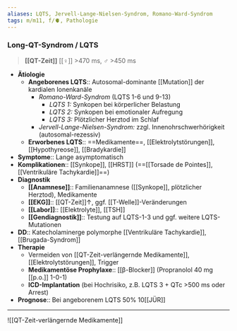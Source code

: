 ```yaml
---
aliases: LQTS, Jervell-Lange-Nielsen-Syndrom, Romano-Ward-Syndrom
tags: m/m11, f/🫀, Pathologie
---
```

### Long-QT-Syndrom / LQTS
> **[[QT-Zeit]]** [[♀]] >470 ms, ♂ >450 ms
- **Ätiologie**
	- **Angeborenes LQTS**:: Autosomal-dominante [[Mutation]] der kardialen Ionenkanäle
		- *Romano-Ward-Syndrom* (LQTS 1-6 und 9-13)
			- *LQTS 1:* Synkopen bei körperlicher Belastung
			- *LQTS 2:* Synkopen bei emotionaler Aufregung
			- *LQTS 3:* Plötzlicher Herztod im Schlaf
		- *Jervell-Lange-Nielsen-Syndrom:* zzgl. Innenohrschwerhörigkeit (autosomal-rezessiv)
	- **Erworbenes LQTS**:: ==Medikamente==, [[Elektrolytstörungen]], [[Hypothyreose]], [[Bradykardie]]
- **Symptome**:: Lange asymptomatisch
- **Komplikationen**:: [[Synkope]], [[HRST]] (==[[Torsade de Pointes]], [[Ventrikuläre Tachykardie]]==)
- **Diagnostik**
	- **[[Anamnese]]**:: Familienanamnese ([[Synkope]], plötzlicher Herztod), Medikamente
	- **[[EKG]]**:: [[QT-Zeit]]↑, ggf. [[T-Welle]]-Veränderungen
	- **[[Labor]]**:: [[Elektrolyte]], [[TSH]]
	- **[[Gendiagnostik]]**:: Testung auf LQTS-1-3 und ggf. weitere LQTS-Mutationen
- **DD**:: Katecholaminerge polymorphe [[Ventrikuläre Tachykardie]], [[Brugada-Syndrom]]
- **Therapie**
	- Vermeiden von [[QT-Zeit-verlängernde Medikamente]], [[Elektrolytstörungen]], Trigger
	- **Medikamentöse Prophylaxe**:: [[β-Blocker]] (Propranolol 40 mg [[p.o.]] 1-0-1)
	- **ICD-Implantation** (bei Hochrisiko, z.B. LQTS 3 + QTc >500 ms oder Arrest)
- **Prognose**:: Bei angeborenem LQTS 50% 10[[JÜR]]
---
![[QT-Zeit-verlängernde Medikamente]]